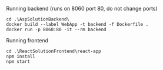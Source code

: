 
Running backend (runs on 8060 port 80, do not change ports)

```
cd .\AspSolutionBackend\
docker build --label WebApp -t backend -f Dockerfile .
docker run -p 8060:80 -it --rm backend
```

Running frontend

```
cd .\ReactSolutionFrontend\react-app
npm install
npm start
```
